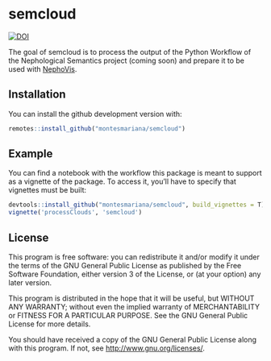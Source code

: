 
<!-- README.md is generated from README.Rmd. Please edit that file -->

# semcloud

<!-- badges: start -->
[![DOI](https://zenodo.org/badge/400257454.svg)](https://zenodo.org/badge/latestdoi/400257454)
<!-- badges: end -->

The goal of semcloud is to process the output of the Python Workflow of
the Nephological Semantics project (coming soon) and prepare it to be
used with [NephoVis](https://qlvl.github.io/NephoVis).

## Installation

You can install the github development version with:

``` r
remotes::install_github("montesmariana/semcloud")
```

## Example

You can find a notebook with the workflow this package is meant to
support as a vignette of the package. To access it, you’ll have to
specify that vignettes must be built:

``` r
devtools::install_github("montesmariana/semcloud", build_vignettes = T)
vignette('processClouds', 'semcloud')
```

## License

This program is free software: you can redistribute it and/or modify it
under the terms of the GNU General Public License as published by the
Free Software Foundation, either version 3 of the License, or (at your
option) any later version.

This program is distributed in the hope that it will be useful, but
WITHOUT ANY WARRANTY; without even the implied warranty of
MERCHANTABILITY or FITNESS FOR A PARTICULAR PURPOSE. See the GNU General
Public License for more details.

You should have received a copy of the GNU General Public License along
with this program. If not, see <http://www.gnu.org/licenses/>.
